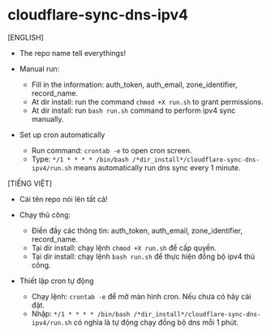 # cloudflare-sync-dns-ipv4
[ENGLISH]
* The repo name tell everythings!

* Manual run:
  - Fill in the information: auth_token, auth_email, zone_identifier, record_name.
  - At dir install: run the command `chmod +X run.sh` to grant permissions.
  - At dir install: run `bash run.sh` command to perform ipv4 sync manually.

* Set up cron automatically
  - Run command: `crontab -e` to open cron screen.
  - Type: `*/1 * * * * /bin/bash /*dir_install*/cloudflare-sync-dns-ipv4/run.sh` means automatically run dns sync every 1 minute.

[TIẾNG VIỆT]
* Cái tên repo nói lên tất cả!

* Chạy thủ công:
  - Điền đầy các thông tin: auth_token, auth_email, zone_identifier, record_name.
  - Tại dir install: chạy lệnh `chmod +X run.sh` để cấp quyền.
  - Tại dir install: chạy lệnh `bash run.sh` để thực hiện đồng bộ ipv4 thủ công.

* Thiết lập cron tự động
  - Chạy lệnh: `crontab -e` để mở màn hình cron. Nếu chưa có hãy cài đặt.
  - Nhập: `*/1 * * * * /bin/bash /*dir_install*/cloudflare-sync-dns-ipv4/run.sh` có nghĩa là tự động chạy đồng bộ dns mỗi 1 phút.
